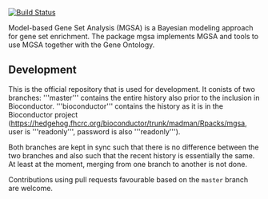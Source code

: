 [![Build Status](https://travis-ci.org/sba1/mgsa-bioc.svg?branch=master)](https://travis-ci.org/sba1/mgsa-bioc)

Model-based Gene Set Analysis (MGSA) is a Bayesian modeling 
approach for gene set enrichment. The package mgsa implements 
MGSA and tools to use MGSA together with the Gene Ontology.

Development
-----------

This is the official repository that is used for development.
It conists of two branches: '''master''' contains the entire
history also prior to the inclusion in Bioconductor.
'''bioconductor''' contains the history as it is in the 
Bioconductor project (https://hedgehog.fhcrc.org/bioconductor/trunk/madman/Rpacks/mgsa,
user is '''readonly''', password is also '''readonly''').

Both branches are kept in sync such that there is no difference
between the two branches and also such that the recent history
is essentially the same. At least at the moment, merging from one
branch to another is not done.

Contributions using pull requests favourable based on the
```master``` branch are welcome.
